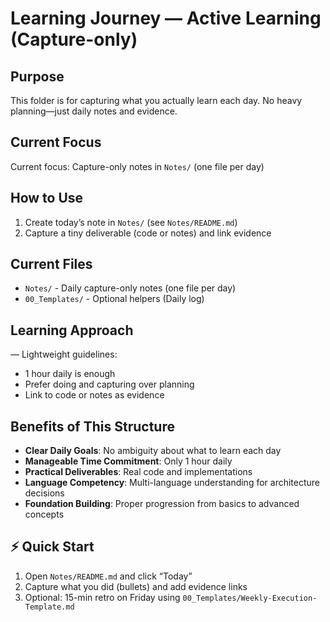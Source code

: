 # Learning Journey — Active Learning (Capture-only)

## Purpose

This folder is for capturing what you actually learn each day. No heavy planning—just daily notes and evidence.

## Current Focus

Current focus: Capture-only notes in `Notes/` (one file per day)

## How to Use

1. Create today’s note in `Notes/` (see `Notes/README.md`)
2. Capture a tiny deliverable (code or notes) and link evidence

## Current Files

- `Notes/` - Daily capture-only notes (one file per day)
- `00_Templates/` - Optional helpers (Daily log)

## Learning Approach

—
Lightweight guidelines:

- 1 hour daily is enough
- Prefer doing and capturing over planning
- Link to code or notes as evidence

## Benefits of This Structure

- **Clear Daily Goals**: No ambiguity about what to learn each day
- **Manageable Time Commitment**: Only 1 hour daily
- **Practical Deliverables**: Real code and implementations
- **Language Competency**: Multi-language understanding for architecture decisions
- **Foundation Building**: Proper progression from basics to advanced concepts

## ⚡ Quick Start

1. Open `Notes/README.md` and click “Today”
2. Capture what you did (bullets) and add evidence links
3. Optional: 15-min retro on Friday using `00_Templates/Weekly-Execution-Template.md`
